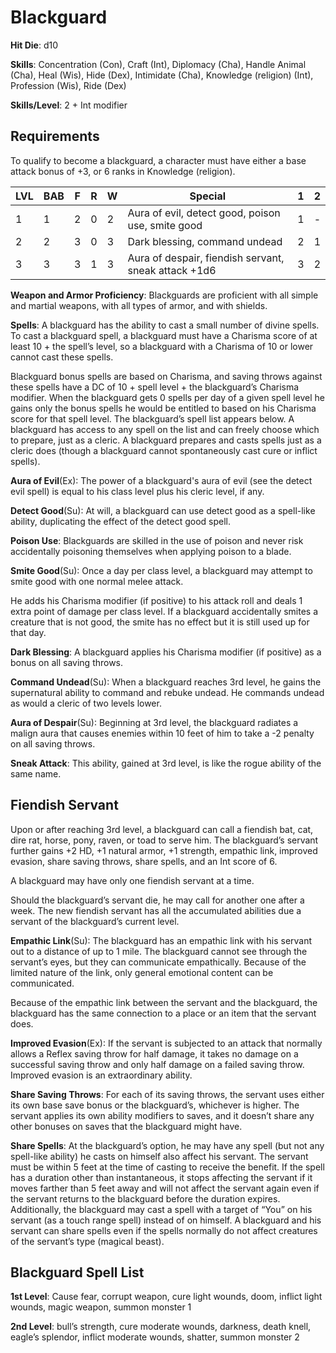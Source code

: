 # Blackguard

**Hit Die**: d10

**Skills**: Concentration (Con), Craft (Int), Diplomacy (Cha), Handle Animal (Cha), Heal (Wis), Hide (Dex), Intimidate (Cha), Knowledge (religion) (Int), Profession (Wis), Ride (Dex)

**Skills/Level**: 2 + Int modifier

## Requirements

To qualify to become a blackguard, a character must have either a base attack bonus of +3, or 6 ranks in Knowledge (religion).

LVL | BAB | F | R | W | Special | 1 | 2 
--- | --- | - | - | - | ------- | - | -
1   | 1   | 2 | 0 | 2 | Aura of evil, detect good, poison use, smite good | 1 | -  
2   | 2   | 3 | 0 | 3 | Dark blessing, command undead | 2 | 1  
3   | 3   | 3 | 1 | 3 | Aura of despair, fiendish servant, sneak attack +1d6 | 3 | 2

**Weapon and Armor Proficiency**: Blackguards are proficient with all simple and martial weapons, with all types of armor, and with shields.

**Spells**: A blackguard has the ability to cast a small number of divine spells. To cast a blackguard spell, a blackguard must have a Charisma score of at least 10 + the spell’s level, so a blackguard with a Charisma of 10 or lower cannot cast these spells.

Blackguard bonus spells are based on Charisma, and saving throws against these spells have a DC of 10 + spell level + the blackguard’s Charisma modifier. When the blackguard gets 0 spells per day of a given spell level he gains only the bonus spells he would be entitled to based on his Charisma score for that spell level. The blackguard’s spell list appears below. A blackguard has access to any spell on the list and can freely choose which to prepare, just as a cleric. A blackguard prepares and casts spells just as a cleric does (though a blackguard cannot spontaneously cast cure or inflict spells).

**Aura of Evil**(Ex): The power of a blackguard's aura of evil (see the detect evil spell) is equal to his class level plus his cleric level, if any.

**Detect Good**(Su): At will, a blackguard can use detect good as a spell-like ability, duplicating the effect of the detect good spell.

**Poison Use**: Blackguards are skilled in the use of poison and never risk accidentally poisoning themselves when applying poison to a blade.

**Smite Good**(Su): Once a day per class level, a blackguard may attempt to smite good with one normal melee attack.

He adds his Charisma modifier (if positive) to his attack roll and deals 1 extra point of damage per class level. If a blackguard accidentally smites a creature that is not good, the smite has no effect but it is still used up for that day.

**Dark Blessing**: A blackguard applies his Charisma modifier (if positive) as a bonus on all saving throws.

**Command Undead**(Su): When a blackguard reaches 3rd level, he gains the supernatural ability to command and rebuke undead. He commands undead as would a cleric of two levels lower.

**Aura of Despair**(Su): Beginning at 3rd level, the blackguard radiates a malign aura that causes enemies within 10 feet of him to take a -2 penalty on all saving throws.

**Sneak Attack**: This ability, gained at 3rd level, is like the rogue ability of the same name. 

## Fiendish Servant

Upon or after reaching 3rd level, a blackguard can call a fiendish bat, cat, dire rat, horse, pony, raven, or toad to serve him. The blackguard’s servant further gains +2 HD, +1 natural armor, +1 strength, empathic link, improved evasion, share saving throws, share spells, and an Int score of 6.

A blackguard may have only one fiendish servant at a time.

Should the blackguard’s servant die, he may call for another one after a week. The new fiendish servant has all the accumulated abilities due a servant of the blackguard’s current level.

**Empathic Link**(Su): The blackguard has an empathic link with his servant out to a distance of up to 1 mile. The blackguard cannot see through the servant’s eyes, but they can communicate empathically. Because of the limited nature of the link, only general emotional content can be communicated.

Because of the empathic link between the servant and the blackguard, the blackguard has the same connection to a place or an item that the servant does.

**Improved Evasion**(Ex): If the servant is subjected to an attack that normally allows a Reflex saving throw for half damage, it takes no damage on a successful saving throw and only half damage on a failed saving throw. Improved evasion is an extraordinary ability.

**Share Saving Throws**: For each of its saving throws, the servant uses either its own base save bonus or the blackguard’s, whichever is higher. The servant applies its own ability modifiers to saves, and it doesn’t share any other bonuses on saves that the blackguard might have.

**Share Spells**: At the blackguard’s option, he may have any spell (but not any spell-like ability) he casts on himself also affect his servant. The servant must be within 5 feet at the time of casting to receive the benefit. If the spell has a duration other than instantaneous, it stops affecting the servant if it moves farther than 5 feet away and will not affect the servant again even if the servant returns to the blackguard before the duration expires. Additionally, the blackguard may cast a spell with a target of “You” on his servant (as a touch range spell) instead of on himself. A blackguard and his servant can share spells even if the spells normally do not affect creatures of the servant’s type (magical beast).

## Blackguard Spell List

**1st Level**: Cause fear, corrupt weapon, cure light wounds, doom, inflict light wounds, magic weapon, summon monster 1 

**2nd Level**: bull’s strength, cure moderate wounds, darkness, death knell, eagle’s splendor, inflict moderate wounds, shatter, summon monster 2

